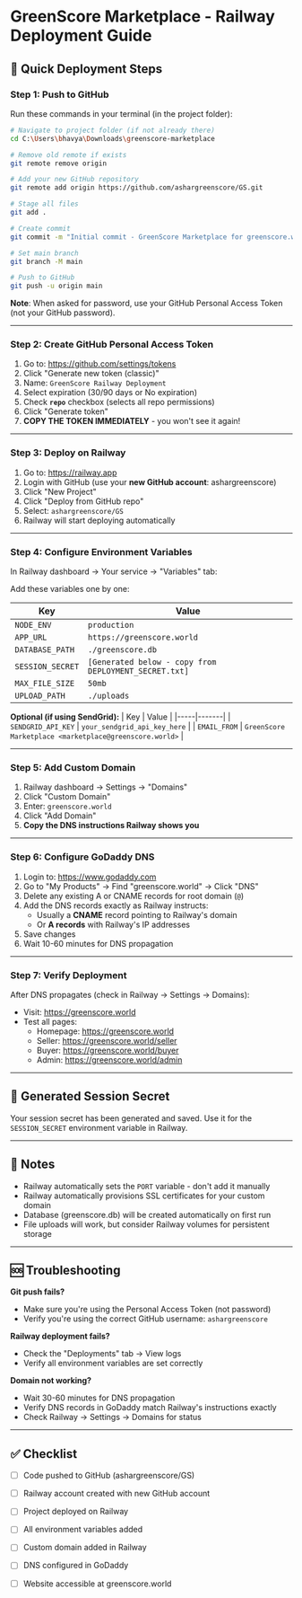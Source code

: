 # GreenScore Marketplace - Railway Deployment Guide

## 🚀 Quick Deployment Steps

### Step 1: Push to GitHub

Run these commands in your terminal (in the project folder):

```bash
# Navigate to project folder (if not already there)
cd C:\Users\bhavya\Downloads\greenscore-marketplace

# Remove old remote if exists
git remote remove origin

# Add your new GitHub repository
git remote add origin https://github.com/ashargreenscore/GS.git

# Stage all files
git add .

# Create commit
git commit -m "Initial commit - GreenScore Marketplace for greenscore.world"

# Set main branch
git branch -M main

# Push to GitHub
git push -u origin main
```

**Note**: When asked for password, use your GitHub Personal Access Token (not your GitHub password).

---

### Step 2: Create GitHub Personal Access Token

1. Go to: https://github.com/settings/tokens
2. Click "Generate new token (classic)"
3. Name: `GreenScore Railway Deployment`
4. Select expiration (30/90 days or No expiration)
5. Check **`repo`** checkbox (selects all repo permissions)
6. Click "Generate token"
7. **COPY THE TOKEN IMMEDIATELY** - you won't see it again!

---

### Step 3: Deploy on Railway

1. Go to: https://railway.app
2. Login with GitHub (use your **new GitHub account**: ashargreenscore)
3. Click "New Project"
4. Click "Deploy from GitHub repo"
5. Select: `ashargreenscore/GS`
6. Railway will start deploying automatically

---

### Step 4: Configure Environment Variables

In Railway dashboard → Your service → "Variables" tab:

Add these variables one by one:

| Key | Value |
|-----|-------|
| `NODE_ENV` | `production` |
| `APP_URL` | `https://greenscore.world` |
| `DATABASE_PATH` | `./greenscore.db` |
| `SESSION_SECRET` | `[Generated below - copy from DEPLOYMENT_SECRET.txt]` |
| `MAX_FILE_SIZE` | `50mb` |
| `UPLOAD_PATH` | `./uploads` |

**Optional (if using SendGrid):**
| Key | Value |
|-----|-------|
| `SENDGRID_API_KEY` | `your_sendgrid_api_key_here` |
| `EMAIL_FROM` | `GreenScore Marketplace <marketplace@greenscore.world>` |

---

### Step 5: Add Custom Domain

1. Railway dashboard → Settings → "Domains"
2. Click "Custom Domain"
3. Enter: `greenscore.world`
4. Click "Add Domain"
5. **Copy the DNS instructions Railway shows you**

---

### Step 6: Configure GoDaddy DNS

1. Login to: https://www.godaddy.com
2. Go to "My Products" → Find "greenscore.world" → Click "DNS"
3. Delete any existing A or CNAME records for root domain (`@`)
4. Add the DNS records exactly as Railway instructs:
   - Usually a **CNAME** record pointing to Railway's domain
   - Or **A records** with Railway's IP addresses
5. Save changes
6. Wait 10-60 minutes for DNS propagation

---

### Step 7: Verify Deployment

After DNS propagates (check in Railway → Settings → Domains):
- Visit: https://greenscore.world
- Test all pages:
  - Homepage: https://greenscore.world
  - Seller: https://greenscore.world/seller
  - Buyer: https://greenscore.world/buyer
  - Admin: https://greenscore.world/admin

---

## 🔑 Generated Session Secret

Your session secret has been generated and saved. Use it for the `SESSION_SECRET` environment variable in Railway.

---

## 📝 Notes

- Railway automatically sets the `PORT` variable - don't add it manually
- Railway automatically provisions SSL certificates for your custom domain
- Database (greenscore.db) will be created automatically on first run
- File uploads will work, but consider Railway volumes for persistent storage

---

## 🆘 Troubleshooting

**Git push fails?**
- Make sure you're using the Personal Access Token (not password)
- Verify you're using the correct GitHub username: `ashargreenscore`

**Railway deployment fails?**
- Check the "Deployments" tab → View logs
- Verify all environment variables are set correctly

**Domain not working?**
- Wait 30-60 minutes for DNS propagation
- Verify DNS records in GoDaddy match Railway's instructions exactly
- Check Railway → Settings → Domains for status

---

## ✅ Checklist

- [ ] Code pushed to GitHub (ashargreenscore/GS)
- [ ] Railway account created with new GitHub account
- [ ] Project deployed on Railway
- [ ] All environment variables added
- [ ] Custom domain added in Railway
- [ ] DNS configured in GoDaddy
- [ ] Website accessible at greenscore.world

